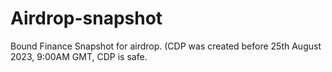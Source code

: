 # Airdrop-snapshot
Bound Finance Snapshot for airdrop. (CDP was created before 25th August 2023, 9:00AM GMT, CDP is safe.
